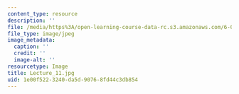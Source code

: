 ```yaml
---
content_type: resource
description: ''
file: /media/https%3A/open-learning-course-data-rc.s3.amazonaws.com/6-041sc-probabilistic-systems-analysis-and-applied-probability-fall-2013/1e00f5223240da5d90768fd44c3db854_Lecture_11.jpg
file_type: image/jpeg
image_metadata:
  caption: ''
  credit: ''
  image-alt: ''
resourcetype: Image
title: Lecture_11.jpg
uid: 1e00f522-3240-da5d-9076-8fd44c3db854
---
```

